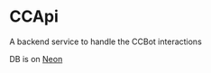 # CCApi

A backend service to handle the CCBot interactions

DB is on [Neon](https://console.neon.tech/app/org-orange-surf-07093034/projects)

